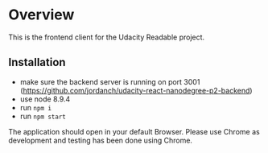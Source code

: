 # Overview

This is the frontend client for the Udacity Readable project.

## Installation

* make sure the backend server is running on port 3001 (https://github.com/jordanch/udacity-react-nanodegree-p2-backend)
* use node 8.9.4
* run `npm i`
* run `npm start`

The application should open in your default Browser. Please use Chrome as development and testing has been done using Chrome.
